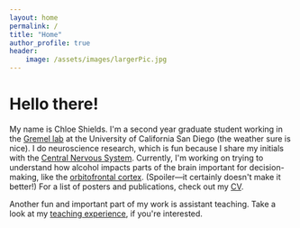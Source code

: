 ```yaml
---
layout: home
permalink: /
title: "Home"
author_profile: true
header:
    image: /assets/images/largerPic.jpg
---
```


# Hello there!

My name is Chloe Shields. I'm a second year graduate student working in the [Gremel lab](https://psychology.ucsd.edu/people/profiles/cgremel.html) at the University of California San Diego (the weather sure is nice). I do neuroscience research, which is fun because I share my initials with the [Central Nervous System](https://en.wikipedia.org/wiki/Central_nervous_system). Currently, I'm working on trying to understand how alcohol impacts parts of the brain important for decision-making, like the [orbitofrontal cortex](https://en.wikipedia.org/wiki/Orbitofrontal_cortex). (Spoiler—it certainly doesn't make it better!) For a list of posters and publications, check out my [CV](/CV).

Another fun and important part of my work is assistant teaching. Take a look at my [teaching experience](/teachingExperience), if you're interested.